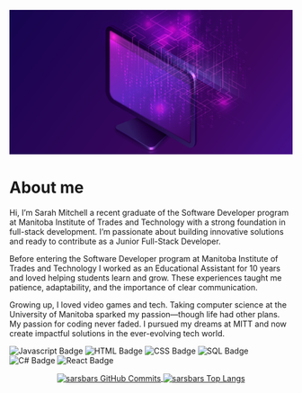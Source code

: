 ![My GitHub 1 Image](./github1.jpg)

# About me

Hi, I’m Sarah Mitchell a recent graduate of the Software Developer program at Manitoba Institute of Trades and Technology with a strong foundation in full-stack development. I’m passionate about building innovative solutions and ready to contribute as a Junior Full-Stack Developer.

Before entering the Software Developer program at Manitoba Institute of Trades and Technology I worked as an Educational Assistant for 10 years and loved helping students learn and grow. These experiences taught me patience, adaptability, and the importance of clear communication.

Growing up, I loved video games and tech. Taking computer science at the University of Manitoba sparked my passion—though life had other plans. My passion for coding never faded. I pursued my dreams at MITT and now create impactful solutions in the ever-evolving tech world.


![Javascript Badge](https://img.shields.io/badge/Javascript-6bda6b)
![HTML Badge](https://img.shields.io/badge/HTML-42a87b)
![CSS Badge](https://img.shields.io/badge/CSS-f9e181)
![SQL Badge](https://img.shields.io/badge/SQL-f1bb17)
![C# Badge](https://img.shields.io/badge/C%23-30c6fd)
![React Badge](https://img.shields.io/badge/React-098cfb)

<p align="center">
  <a href="https://github.com/sarsbars/github-readme-stats">
    <img align="center" src="https://github-readme-stats.vercel.app/api?username=sarsbars&show_icons=false&theme=radical&hide=stars,prs,issues,contribs" alt="sarsbars GitHub Commits" />
  </a>
  <a href="https://github.com/sarsbars/github-readme-stats">
    <img align="center" src="https://github-readme-stats.vercel.app/api/top-langs/?username=sarsbars&layout=compact&theme=radical" alt="sarsbars Top Langs" />
  </a>
</p>
